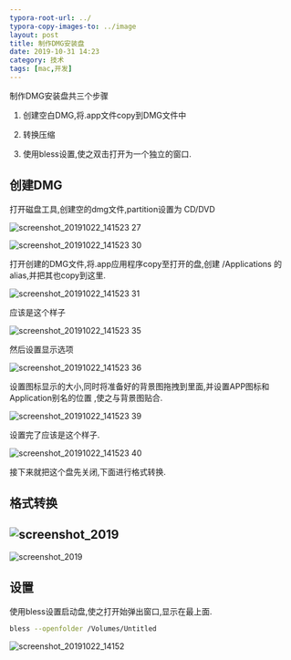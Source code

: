 ```yaml
---
typora-root-url: ../
typora-copy-images-to: ../image
layout: post
title: 制作DMG安装盘
date: 2019-10-31 14:23
category: 技术
tags: [mac,开发]
---
```




制作DMG安装盘共三个步骤

1. 创建空白DMG,将.app文件copy到DMG文件中

2. 转换压缩
3. 使用bless设置,使之双击打开为一个独立的窗口.



## 创建DMG

打开磁盘工具,创建空的dmg文件,partition设置为 CD/DVD

![screenshot_20191022_141523 27](../assets/blog/screenshot_2019_1031_0435_01.png)



![screenshot_20191022_141523 30](../assets/blog/screenshot_2019_1031_0435_28.png)

打开创建的DMG文件,将.app应用程序copy至打开的盘,创建 /Applications 的alias,并把其也copy到这里.



![screenshot_20191022_141523 31](../assets/blog/screenshot_2019_1031_0435_43.png)

应该是这个样子

![screenshot_20191022_141523 35](../assets/blog/screenshot_2019_1031_0435_57.png)

然后设置显示选项



![screenshot_20191022_141523 36](../assets/blog/screenshot_2019_1031_0436_10.png)

设置图标显示的大小,同时将准备好的背景图拖拽到里面,并设置APP图标和Application别名的位置 ,使之与背景图贴合.

![screenshot_20191022_141523 39](../assets/blog/screenshot_2019_1031_0436_23.png)

设置完了应该是这个样子.

![screenshot_20191022_141523 40](../assets/blog/screenshot_2019_1031_0436_37.png)

接下来就把这个盘先关闭,下面进行格式转换.



## 格式转换



## 						![screenshot_2019](../assets/blog/screenshot_2019-2505059.png)

![screenshot_2019](../assets/blog/screenshot_20191022_141.png)

## 设置

使用bless设置启动盘,使之打开始弹出窗口,显示在最上面.

```sh
bless --openfolder /Volumes/Untitled
```

![screenshot_20191022_14152](../assets/blog/screenshot_20191022_14152.png)